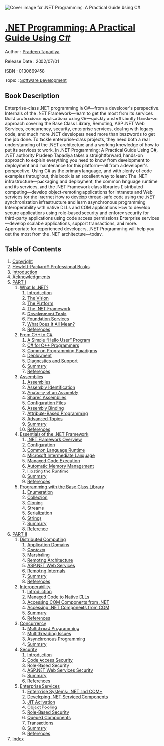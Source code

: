 ![Cover image for .NET Programming: A Practical Guide Using C#](https://imgdetail.ebookreading.net/cover/cover/software_development/EB0130669458.jpg)

[.NET Programming: A Practical Guide Using C#](https://ebookreading.net/view/book/.NET+Programming%3A+A+Practical+Guide+Using+C%23-EB0130669458_1.html ".NET Programming: A Practical Guide Using C#")
====================================================================================================================

Author : [Pradeep Tapadiya](https://ebookreading.net/search/author/Pradeep+Tapadiya)

Release Date : 2002/07/01

ISBN : 0130669458

Topic : [Software Development](https://ebookreading.net/search/category/software-development)

Book Description
-----------------

Enterprise-class .NET programming in C#—from a developer's perspective.
Internals of the .NET Framework—learn to get the most from its services
Build professional applications using C#—quickly and efficiently
Hands-on approach covering the Base Class Library, Remoting, ASP .NET Web Services, concurrency, security, enterprise services, dealing with legacy code, and much more
.NET developers need more than buzzwords to get the job done. To tackle enterprise-class projects, they need both a real understanding of the .NET architecture and a working knowledge of how to put its services to work. In .NET Programming: A Practical Guide Using C#, .NET authority Pradeep Tapadiya takes a straightforward, hands-on approach to explain everything you need to know from development to deployment and maintenance for this platform—all from a developer's perspective. Using C# as the primary language, and with plenty of code examples throughout, this book is an excellent way to learn:
The .NET infrastructure—packaging and deployment, the common language runtime and its services, and the .NET Framework class libraries
Distributed computing—develop object-remoting applications for intranets and Web services for the Internet
How to develop thread-safe code using the .NET synchronization infrastructure and learn asynchronous programming
Interoperability with native DLLs and COM applications
How to develop secure applications using role-based security and enforce security for third-party applications using code access permissions
Enterprise services—develop scalable applications, support transactions, and more.
Appropriate for experienced developers, .NET Programming will help you get the most from the .NET architecture—today.
              
Table of Contents
-----------------

1. [Copyright](https://ebookreading.net/view/book/.NET+Programming%3A+A+Practical+Guide+Using+C%23-EB0130669458_1.html)
1. [Hewlett-Packard® Professional Books](https://ebookreading.net/view/book/.NET+Programming%3A+A+Practical+Guide+Using+C%23-EB0130669458_2.html)
1. [Introduction](https://ebookreading.net/view/book/.NET+Programming%3A+A+Practical+Guide+Using+C%23-EB0130669458_3.html)
1. [Acknowledgments](https://ebookreading.net/view/book/.NET+Programming%3A+A+Practical+Guide+Using+C%23-EB0130669458_4.html)
1. [PART I](https://ebookreading.net/view/book/.NET+Programming%3A+A+Practical+Guide+Using+C%23-EB0130669458_5.html)
    1. [What Is .NET?](https://ebookreading.net/view/book/.NET+Programming%3A+A+Practical+Guide+Using+C%23-EB0130669458_6.html)
        1. [Introduction](https://ebookreading.net/view/book/.NET+Programming%3A+A+Practical+Guide+Using+C%23-EB0130669458_7.html)
        1. [The Vision](https://ebookreading.net/view/book/.NET+Programming%3A+A+Practical+Guide+Using+C%23-EB0130669458_8.html)
        1. [The Platform](https://ebookreading.net/view/book/.NET+Programming%3A+A+Practical+Guide+Using+C%23-EB0130669458_9.html)
        1. [The .NET Framework](https://ebookreading.net/view/book/.NET+Programming%3A+A+Practical+Guide+Using+C%23-EB0130669458_10.html)
        1. [Development Tools](https://ebookreading.net/view/book/.NET+Programming%3A+A+Practical+Guide+Using+C%23-EB0130669458_11.html)
        1. [Foundation Services](https://ebookreading.net/view/book/.NET+Programming%3A+A+Practical+Guide+Using+C%23-EB0130669458_12.html)
        1. [What Does It All Mean?](https://ebookreading.net/view/book/.NET+Programming%3A+A+Practical+Guide+Using+C%23-EB0130669458_13.html)
        1. [References](https://ebookreading.net/view/book/.NET+Programming%3A+A+Practical+Guide+Using+C%23-EB0130669458_14.html)
    1. [From C++ to C#](https://ebookreading.net/view/book/.NET+Programming%3A+A+Practical+Guide+Using+C%23-EB0130669458_15.html)
        1. [A Simple “Hello User” Program](https://ebookreading.net/view/book/.NET+Programming%3A+A+Practical+Guide+Using+C%23-EB0130669458_16.html)
        1. [C# for C++ Programmers](https://ebookreading.net/view/book/.NET+Programming%3A+A+Practical+Guide+Using+C%23-EB0130669458_17.html)
        1. [Common Programming Paradigms](https://ebookreading.net/view/book/.NET+Programming%3A+A+Practical+Guide+Using+C%23-EB0130669458_18.html)
        1. [Deployment](https://ebookreading.net/view/book/.NET+Programming%3A+A+Practical+Guide+Using+C%23-EB0130669458_19.html)
        1. [Diagnostics and Support](https://ebookreading.net/view/book/.NET+Programming%3A+A+Practical+Guide+Using+C%23-EB0130669458_20.html)
        1. [Summary](https://ebookreading.net/view/book/.NET+Programming%3A+A+Practical+Guide+Using+C%23-EB0130669458_21.html)
        1. [References](https://ebookreading.net/view/book/.NET+Programming%3A+A+Practical+Guide+Using+C%23-EB0130669458_22.html)
    1. [Assemblies](https://ebookreading.net/view/book/.NET+Programming%3A+A+Practical+Guide+Using+C%23-EB0130669458_23.html)
        1. [Assemblies](https://ebookreading.net/view/book/.NET+Programming%3A+A+Practical+Guide+Using+C%23-EB0130669458_24.html)
        1. [Assembly Identification](https://ebookreading.net/view/book/.NET+Programming%3A+A+Practical+Guide+Using+C%23-EB0130669458_25.html)
        1. [Anatomy of an Assembly](https://ebookreading.net/view/book/.NET+Programming%3A+A+Practical+Guide+Using+C%23-EB0130669458_26.html)
        1. [Shared Assemblies](https://ebookreading.net/view/book/.NET+Programming%3A+A+Practical+Guide+Using+C%23-EB0130669458_27.html)
        1. [Configuration Files](https://ebookreading.net/view/book/.NET+Programming%3A+A+Practical+Guide+Using+C%23-EB0130669458_28.html)
        1. [Assembly Binding](https://ebookreading.net/view/book/.NET+Programming%3A+A+Practical+Guide+Using+C%23-EB0130669458_29.html)
        1. [Attribute-Based Programming](https://ebookreading.net/view/book/.NET+Programming%3A+A+Practical+Guide+Using+C%23-EB0130669458_30.html)
        1. [Advanced Topics](https://ebookreading.net/view/book/.NET+Programming%3A+A+Practical+Guide+Using+C%23-EB0130669458_31.html)
        1. [Summary](https://ebookreading.net/view/book/.NET+Programming%3A+A+Practical+Guide+Using+C%23-EB0130669458_32.html)
        1. [References](https://ebookreading.net/view/book/.NET+Programming%3A+A+Practical+Guide+Using+C%23-EB0130669458_33.html)
    1. [Essentials of the .NET Framework](https://ebookreading.net/view/book/.NET+Programming%3A+A+Practical+Guide+Using+C%23-EB0130669458_34.html)
        1. [.NET Framework Overview](https://ebookreading.net/view/book/.NET+Programming%3A+A+Practical+Guide+Using+C%23-EB0130669458_35.html)
        1. [Configuration](https://ebookreading.net/view/book/.NET+Programming%3A+A+Practical+Guide+Using+C%23-EB0130669458_36.html)
        1. [Common Language Runtime](https://ebookreading.net/view/book/.NET+Programming%3A+A+Practical+Guide+Using+C%23-EB0130669458_37.html)
        1. [Microsoft Intermediate Language](https://ebookreading.net/view/book/.NET+Programming%3A+A+Practical+Guide+Using+C%23-EB0130669458_38.html)
        1. [Managed Code Execution](https://ebookreading.net/view/book/.NET+Programming%3A+A+Practical+Guide+Using+C%23-EB0130669458_39.html)
        1. [Automatic Memory Management](https://ebookreading.net/view/book/.NET+Programming%3A+A+Practical+Guide+Using+C%23-EB0130669458_40.html)
        1. [Hosting the Runtime](https://ebookreading.net/view/book/.NET+Programming%3A+A+Practical+Guide+Using+C%23-EB0130669458_41.html)
        1. [Summary](https://ebookreading.net/view/book/.NET+Programming%3A+A+Practical+Guide+Using+C%23-EB0130669458_42.html)
        1. [References](https://ebookreading.net/view/book/.NET+Programming%3A+A+Practical+Guide+Using+C%23-EB0130669458_43.html)
    1. [Programming with the Base Class Library](https://ebookreading.net/view/book/.NET+Programming%3A+A+Practical+Guide+Using+C%23-EB0130669458_44.html)
        1. [Enumeration](https://ebookreading.net/view/book/.NET+Programming%3A+A+Practical+Guide+Using+C%23-EB0130669458_45.html)
        1. [Collection](https://ebookreading.net/view/book/.NET+Programming%3A+A+Practical+Guide+Using+C%23-EB0130669458_46.html)
        1. [Cloning](https://ebookreading.net/view/book/.NET+Programming%3A+A+Practical+Guide+Using+C%23-EB0130669458_47.html)
        1. [Streams](https://ebookreading.net/view/book/.NET+Programming%3A+A+Practical+Guide+Using+C%23-EB0130669458_48.html)
        1. [Serialization](https://ebookreading.net/view/book/.NET+Programming%3A+A+Practical+Guide+Using+C%23-EB0130669458_49.html)
        1. [Strings](https://ebookreading.net/view/book/.NET+Programming%3A+A+Practical+Guide+Using+C%23-EB0130669458_50.html)
        1. [Summary](https://ebookreading.net/view/book/.NET+Programming%3A+A+Practical+Guide+Using+C%23-EB0130669458_51.html)
        1. [Reference](https://ebookreading.net/view/book/.NET+Programming%3A+A+Practical+Guide+Using+C%23-EB0130669458_52.html)
1. [PART II](https://ebookreading.net/view/book/.NET+Programming%3A+A+Practical+Guide+Using+C%23-EB0130669458_53.html)
    1. [Distributed Computing](https://ebookreading.net/view/book/.NET+Programming%3A+A+Practical+Guide+Using+C%23-EB0130669458_54.html)
        1. [Application Domains](https://ebookreading.net/view/book/.NET+Programming%3A+A+Practical+Guide+Using+C%23-EB0130669458_55.html)
        1. [Contexts](https://ebookreading.net/view/book/.NET+Programming%3A+A+Practical+Guide+Using+C%23-EB0130669458_56.html)
        1. [Marshaling](https://ebookreading.net/view/book/.NET+Programming%3A+A+Practical+Guide+Using+C%23-EB0130669458_57.html)
        1. [Remoting Architecture](https://ebookreading.net/view/book/.NET+Programming%3A+A+Practical+Guide+Using+C%23-EB0130669458_58.html)
        1. [ASP.NET Web Services](https://ebookreading.net/view/book/.NET+Programming%3A+A+Practical+Guide+Using+C%23-EB0130669458_59.html)
        1. [Remoting Internals](https://ebookreading.net/view/book/.NET+Programming%3A+A+Practical+Guide+Using+C%23-EB0130669458_60.html)
        1. [Summary](https://ebookreading.net/view/book/.NET+Programming%3A+A+Practical+Guide+Using+C%23-EB0130669458_61.html)
        1. [References](https://ebookreading.net/view/book/.NET+Programming%3A+A+Practical+Guide+Using+C%23-EB0130669458_62.html)
    1. [Interoperability](https://ebookreading.net/view/book/.NET+Programming%3A+A+Practical+Guide+Using+C%23-EB0130669458_63.html)
        1. [Introduction](https://ebookreading.net/view/book/.NET+Programming%3A+A+Practical+Guide+Using+C%23-EB0130669458_64.html)
        1. [Managed Code to Native DLLs](https://ebookreading.net/view/book/.NET+Programming%3A+A+Practical+Guide+Using+C%23-EB0130669458_65.html)
        1. [Accessing COM Components from .NET](https://ebookreading.net/view/book/.NET+Programming%3A+A+Practical+Guide+Using+C%23-EB0130669458_66.html)
        1. [Accessing .NET Components from COM](https://ebookreading.net/view/book/.NET+Programming%3A+A+Practical+Guide+Using+C%23-EB0130669458_67.html)
        1. [Summary](https://ebookreading.net/view/book/.NET+Programming%3A+A+Practical+Guide+Using+C%23-EB0130669458_68.html)
        1. [References](https://ebookreading.net/view/book/.NET+Programming%3A+A+Practical+Guide+Using+C%23-EB0130669458_69.html)
    1. [Concurrency](https://ebookreading.net/view/book/.NET+Programming%3A+A+Practical+Guide+Using+C%23-EB0130669458_70.html)
        1. [Multithread Programming](https://ebookreading.net/view/book/.NET+Programming%3A+A+Practical+Guide+Using+C%23-EB0130669458_71.html)
        1. [Multithreading Issues](https://ebookreading.net/view/book/.NET+Programming%3A+A+Practical+Guide+Using+C%23-EB0130669458_72.html)
        1. [Asynchronous Programming](https://ebookreading.net/view/book/.NET+Programming%3A+A+Practical+Guide+Using+C%23-EB0130669458_73.html)
        1. [Summary](https://ebookreading.net/view/book/.NET+Programming%3A+A+Practical+Guide+Using+C%23-EB0130669458_74.html)
    1. [Security](https://ebookreading.net/view/book/.NET+Programming%3A+A+Practical+Guide+Using+C%23-EB0130669458_75.html)
        1. [Introduction](https://ebookreading.net/view/book/.NET+Programming%3A+A+Practical+Guide+Using+C%23-EB0130669458_76.html)
        1. [Code Access Security](https://ebookreading.net/view/book/.NET+Programming%3A+A+Practical+Guide+Using+C%23-EB0130669458_77.html)
        1. [Role-Based Security](https://ebookreading.net/view/book/.NET+Programming%3A+A+Practical+Guide+Using+C%23-EB0130669458_78.html)
        1. [ASP.NET Web Services Security](https://ebookreading.net/view/book/.NET+Programming%3A+A+Practical+Guide+Using+C%23-EB0130669458_79.html)
        1. [Summary](https://ebookreading.net/view/book/.NET+Programming%3A+A+Practical+Guide+Using+C%23-EB0130669458_80.html)
        1. [References](https://ebookreading.net/view/book/.NET+Programming%3A+A+Practical+Guide+Using+C%23-EB0130669458_81.html)
    1. [Enterprise Services](https://ebookreading.net/view/book/.NET+Programming%3A+A+Practical+Guide+Using+C%23-EB0130669458_82.html)
        1. [Enterprise Systems: .NET and COM+](https://ebookreading.net/view/book/.NET+Programming%3A+A+Practical+Guide+Using+C%23-EB0130669458_83.html)
        1. [Developing .NET Serviced Components](https://ebookreading.net/view/book/.NET+Programming%3A+A+Practical+Guide+Using+C%23-EB0130669458_84.html)
        1. [JIT Activation](https://ebookreading.net/view/book/.NET+Programming%3A+A+Practical+Guide+Using+C%23-EB0130669458_85.html)
        1. [Object Pooling](https://ebookreading.net/view/book/.NET+Programming%3A+A+Practical+Guide+Using+C%23-EB0130669458_86.html)
        1. [Role-Based Security](https://ebookreading.net/view/book/.NET+Programming%3A+A+Practical+Guide+Using+C%23-EB0130669458_87.html)
        1. [Queued Components](https://ebookreading.net/view/book/.NET+Programming%3A+A+Practical+Guide+Using+C%23-EB0130669458_88.html)
        1. [Transactions](https://ebookreading.net/view/book/.NET+Programming%3A+A+Practical+Guide+Using+C%23-EB0130669458_89.html)
        1. [Summary](https://ebookreading.net/view/book/.NET+Programming%3A+A+Practical+Guide+Using+C%23-EB0130669458_90.html)
        1. [References](https://ebookreading.net/view/book/.NET+Programming%3A+A+Practical+Guide+Using+C%23-EB0130669458_91.html)
1. [Index](https://ebookreading.net/view/book/.NET+Programming%3A+A+Practical+Guide+Using+C%23-EB0130669458_92.html)
